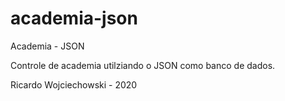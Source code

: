 # academia-json
Academia - JSON

Controle de academia utilziando o JSON como banco de dados. 

Ricardo Wojciechowski - 2020
